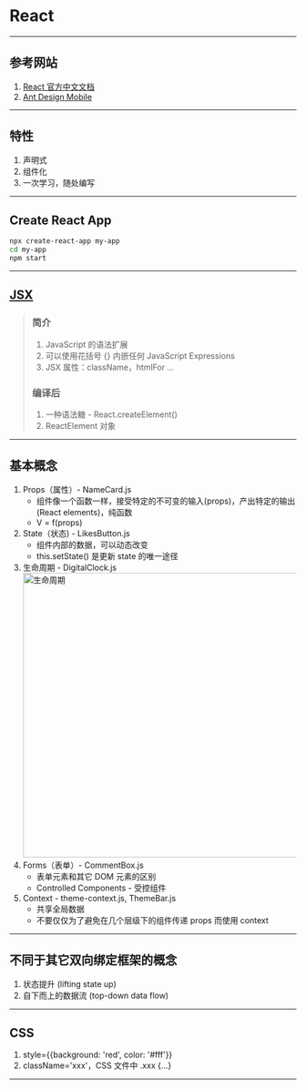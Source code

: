 # React

---
## 参考网站
1. [React 官方中文文档](https://react.docschina.org)
2. [Ant Design Mobile](https://mobile.ant.design/index-cn)
---
## 特性
1. 声明式
2. 组件化
3. 一次学习，随处编写
---
## Create React App
```bash
npx create-react-app my-app
cd my-app
npm start
```
---
## [JSX](https://www.runoob.com/react/react-jsx.html)
>### 简介
>1. JavaScript 的语法扩展
>2. 可以使用花括号 {} 内嵌任何 JavaScript Expressions
>3. JSX 属性：className，htmlFor ...
>### 编译后
>1. 一种语法糖 - React.createElement()
>2. ReactElement 对象
---
## 基本概念
1. Props（属性）- NameCard.js
    - 组件像一个函数一样，接受特定的不可变的输入(props)，产出特定的输出(React elements)，纯函数
    - V = f(props) 
2. State（状态) - LikesButton.js
    - 组件内部的数据，可以动态改变
    - this.setState() 是更新 state 的唯一途径
3. 生命周期 - DigitalClock.js  
    <img alt="生命周期" src="https://img3.mukewang.com/60785824000118b219201080.jpg" width="500"/>
4. Forms（表单）- CommentBox.js
    - 表单元素和其它 DOM 元素的区别
    - Controlled Components - 受控组件
5. Context - theme-context.js, ThemeBar.js
   - 共享全局数据
   - 不要仅仅为了避免在几个层级下的组件传递 props 而使用 context
---
## 不同于其它双向绑定框架的概念
1. 状态提升 (lifting state up)
2. 自下而上的数据流 (top-down data flow)
---
## CSS
1. style={{background: 'red', color: '#fff'}}
2. className='xxx'，CSS 文件中 .xxx {...}
---